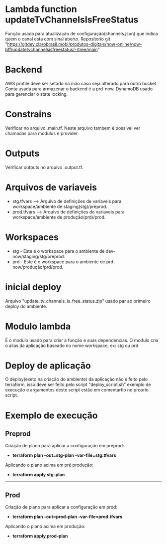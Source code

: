 # Lambda function updateTvChannelsIsFreeStatus

Função usada para atualização de configuração(channels.json) que indica quem o canal esta com sinal aberto. 
Repositorio git "https://gitdev.clarobrasil.mobi/produtos-digitais/now-online/now-bff/updatetvchannelsisfreestatus/-/tree/main"

# Backend
AWS profile deve ser setado na mão caso seja alterado para outro bucket.
Conta usada para armazenar o backend é a prd-now.
DynamoDB usado para gerenciar o state locking.

# Constrains
Verificar no arquivo .main.tf.
Neste arquivo tambem é possivel ver chamadas para modulos e provider.

# Outputs
Verificar outputs no arquivo .output.tf.

# Arquivos de variaveis
* stg.tfvars --> Arquivo de definições de variaveis para workspace/ambiente de staging(stg)/preprod.
* prod.tfvars --> Arquivo de definições de variaveis para workspace/ambiente de produção(prd)/prod.

# Workspaces
* stg - Este é o workspace para o ambiente de dev-now/staging/stg/preprod.
* prd - Este é o workspace para o ambiente de prd-now/produção/prd/prod.

# inicial deploy
Arquivo "update_tv_channels_is_free_status.zip" usado par ao primeiro deploy do ambiente.

# Modulo lambda
É o modulo usado para criar a função e suas dependencias.
O modulo cria o alias da aplicação baseado no nome workspace, ex: stg ou prd.

# Deploy de aplicação
O deploy(exeto na criação do ambiente) da aplicação não é feito pelo terraform, isso deve ser feito pelo script "deploy_script.sh" exemplo de execução e argumentos deste script estão em comentartio no proprio script.

# Exemplo de execução
## Preprod
Criação de plano para aplicar a configuração em preprod:

* **terraform plan -out=stg-plan -var-file=stg.tfvars**

Aplicando o plano acima em pré produção:

* **terraform apply stg-plan**

-----------------

## Prod
Criação de plano para aplicar a configuração em prod:

* **terraform plan -out=prod-plan -var-file=prod.tfvars**

Aplicando o plano acima em produção:

* **terraform apply prod-plan**



